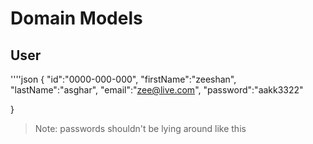 # Domain Models

## User

''''json
{
"id":"0000-000-000",
"firstName":"zeeshan",
"lastName":"asghar",
"email":"zee@live.com",
"password":"aakk3322"

}

> Note: passwords shouldn't be lying around like this